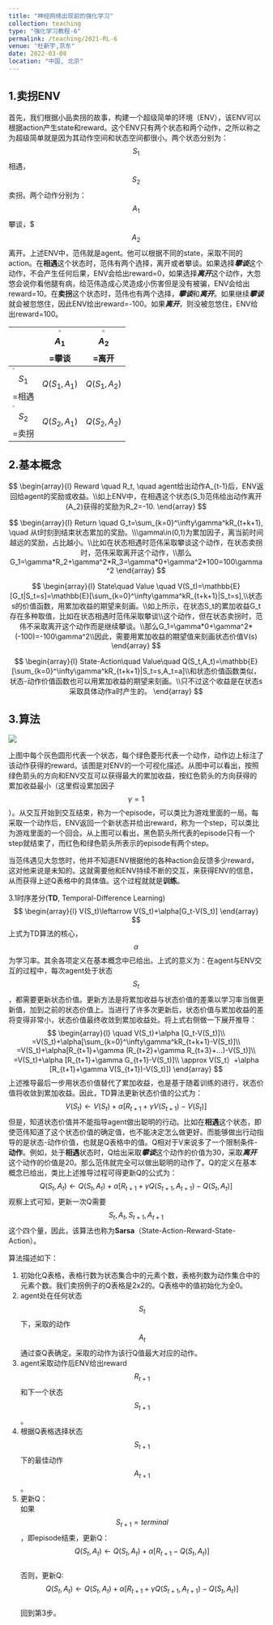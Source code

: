 ```yaml
---
title: "神经网络出现前的强化学习"
collection: teaching
type: "强化学习教程-6"
permalink: /teaching/2021-RL-6
venue: "杜新宇,京东"
date: 2022-03-08
location: "中国, 北京"
---
```


<script type="text/javascript" src="http://cdn.mathjax.org/mathjax/latest/MathJax.js?config=default"></script>

## 1.卖拐ENV

首先，我们根据小品卖拐的故事，构建一个超级简单的环境（ENV），该ENV可以根据action产生state和reward。这个ENV只有两个状态和两个动作，之所以称之为超级简单就是因为其动作空间和状态空间都很小。两个状态分别为：$$S_1$$相遇，$$S_2$$卖拐。两个动作分别为：$$A_1$$攀谈，$$$A_2$$离开。上述ENV中，范伟就是agent。他可以根据不同的state，采取不同的action。在**相遇**这个状态时，范伟有两个选择，离开或者攀谈。如果选择***攀谈***这个动作，不会产生任何后果，ENV会给出reward=0，如果选择***离开***这个动作，大忽悠会说你看他腿有病，给范伟造成心灵造成小伤害但是没有被骗，ENV会给出reward=10。在**卖拐**这个状态时，范伟也有两个选择，***攀谈***和***离开***。如果继续***攀谈***就会被忽悠住，因此ENV给出reward=-100。如果***离开***，则没被忽悠住，ENV给出reward=100。

|                                                              | <img src="./2021-RL/talk.png" style="zoom: 33%;" />$$A_1$$=攀谈 | <img src="./2021-RL/run.png" style="zoom:33%;" />$$A_2$$=离开 |
| ------------------------------------------------------------ | ------------------------------------------------------------ | ------------------------------------------------------------ |
| <img src="./2021-RL/meet.png" style="zoom:25%;" /> $$S_1$$=相遇 | $$Q(S_1,A_1)$$                                               | $$Q(S_1,A_2)$$                                               |
| <img src="./2021-RL/buy.png" style="zoom:25%;" />$$S_2$$=卖拐 | $$Q(S_2,A_1)$$                                               | $$Q(S_2,A_2)$$                                               |



## 2.基本概念

$$
\begin{array}{l}
Reward \quad R_t, \quad agent给出动作A_{t-1}后，ENV返回给agent的奖励或收益。\\如上ENV中，在相遇这个状态(S_1)范伟给出动作离开(A_2)获得的奖励为R_2=-10.
\end{array}
$$


$$
\begin{array}{l}
Return \quad G_t=\sum_{k=0}^\infty\gamma^kR_{t+k+1}, \quad 从t时刻到结束状态累加的奖励。\\\gamma\in(0,1)为累加因子，离当前时间越远的奖励，占比越小。\\比如在状态相遇时范伟采取攀谈这个动作，在状态卖拐时，范伟采取离开这个动作，\\那么G_1=\gamma*R_2+\gamma^2*R_3=\gamma*0+\gamma^2*100=100\gamma^2
\end{array}
$$


$$
\begin{array}{l}
State\quad Value \quad V(S_t)=\mathbb{E}[G_t|S_t=s]=\mathbb{E}[\sum_{k=0}^\infty\gamma^kR_{t+k+1}|S_t=s],\\状态s的价值函数，用累加收益的期望来刻画。\\如上所示，在状态S_t的累加收益G_t存在多种取值，比如在状态相遇时范伟采取攀谈\\这个动作，但在状态卖拐时，范伟不采取离开这个动作而是继续攀谈。\\那么G_1=\gamma*0+\gamma^2*(-100)=-100\gamma^2\\因此，需要用累加收益的期望值来刻画状态价值V(s)
\end{array}
$$


$$
\begin{array}{l}
State-Action\quad Value\quad Q(S_t,A_t)=\mathbb{E}[\sum_{k=0}^\infty\gamma^kR_{t+k+1}|S_t=s,A_t=a]\\和状态价值函数类似，状态-动作价值函数也可以用累加收益的期望来刻画。\\只不过这个收益是在状态s采取具体动作a时产生的。
\end{array}
$$


## 3.算法
<img src="./2021-RL/path.png" />

上图中每个灰色圆形代表一个状态，每个绿色菱形代表一个动作，动作边上标注了该动作获得的reward。该图是对ENV的一个可视化描述。从图中可以看出，按照绿色箭头的方向和ENV交互可以获得最大的累加收益，按红色箭头的方向获得的累加收益最小（这里假设累加因子$$\gamma=1$$）。从交互开始到交互结束，称为一个episode，可以类比为游戏里面的一局。每采取一个动作后，ENV返回一个新状态并给出reward，称为一个step，可以类比为游戏里面的一个回合。从上图可以看出，黑色箭头所代表的episode只有一个step就结束了，而红色和绿色箭头所表示的episode有两个step。

当范伟遇见大忽悠时，他并不知道ENV根据他的各种action会反馈多少reward，这对他来说是未知的。这就需要他和ENV持续不断的交互，来获得ENV的信息，从而获得上述Q表格中的具体值。这个过程就就是**训练**。

3.1时序差分(**TD**, Temporal-Difference Learning)
$$
\begin{array}{l}
V(S_t)\leftarrow V(S_t)+\alpha[G_t-V(S_t)]
\end{array}
$$
上式为TD算法的核心，$$\alpha$$为学习率。其余各项定义在基本概念中已给出。上式的意义为：在agent与ENV交互的过程中，每次agent处于状态$$S_t$$，都需要更新状态价值。更新方法是将累加收益与状态价值的差乘以学习率当做更新值，加到之前的状态价值上。当进行了许多次更新后，状态价值与累加收益的差将变得非常小，状态价值最终收敛到累加收益处。将上式右侧做一下展开推导：
$$
\begin{array}{l}
\quad V(S_t)+\alpha [G_t-V(S_t)]\\
=V(S_t)+\alpha[\sum_{k=0}^\infty\gamma^kR_{t+k+1}-V(S_t)]\\
=V(S_t)+\alpha[R_{t+1}+\gamma (R_{t+2}+\gamma R_{t+3}+...)-V(S_t)]\\
=V(S_t)+\alpha [R_{t+1}+\gamma G_{t+1}-V(S_t)]\\
\approx V(S_t）+\alpha [R_{t+1}+\gamma V(S_{t+1})-V(S_t)])
\end{array}
$$
上述推导最后一步用状态价值替代了累加收益，也是基于随着训练的进行，状态价值将收敛到累加收益。因此，TD算法更新状态价值的公式为：
$$
V(S_t)\leftarrow V(S_t)+\alpha [R_{t+1}+\gamma V(S_{t+1})-V(S_t)]
$$
但是，知道状态价值并不能指导agent做出聪明的行动。比如在**相遇**这个状态，即使范伟知道了这个状态价值的确定值，也不能决定怎么做更好。而能够做出行动指导的是状态-动作价值，也就是Q表格中的值。Q相对于V来说多了一个限制条件-**动作**。例如，处于**相遇**状态时，Q给出采取***攀谈***这个动作的价值为30，采取***离开***这个动作的价值是20。那么范伟就完全可以做出聪明的动作了。Q的定义在基本概念已给出，类比上述推导过程可得更新Q的公式为：
$$
Q(S_t,A_t)\leftarrow Q(S_t,A_t)+\alpha [R_{t+1}+\gamma Q(S_{t+1},A_{t+1})-Q(S_t,A_t)]
$$
观察上式可知，更新一次Q需要$$S_t,A_t,S_{t+1},A_{t+1}$$这个四个量，因此，该算法也称为**Sarsa**（State-Action-Reward-State-Action）。

算法描述如下：

1. 初始化Q表格，表格行数为状态集合中的元素个数，表格列数为动作集合中的元素个数。我们卖拐例子的Q表格是2x2的。Q表格中的值初始化为全0。
2. agent处在任何状态$$S_t$$下，采取的动作$$A_t$$通过查Q表确定。采取的动作为该行Q值最大对应的动作。
3. agent采取动作后ENV给出reward $$R_{t+1}$$和下一个状态$$S_{t+1}$$。
4. 根据Q表格选择状态$$S_{t+1}$$下的最佳动作$$A_{t+1}$$。
5. 更新Q：<br>
   如果$$S_{t+1}=terminal$$，即episode结束，更新Q：<br>
   	$$Q(S_t,A_t)\leftarrow Q(S_t,A_t)+\alpha [R_{t+1}-Q(S_t,A_t)]$$ <br>
   否则，更新Q:<br>
   	$$Q(S_t,A_t)\leftarrow Q(S_t,A_t)+\alpha [R_{t+1}+\gamma Q(S_{t+1},A_{t+1})-Q(S_t,A_t)]$$<br>
   回到第3步。

